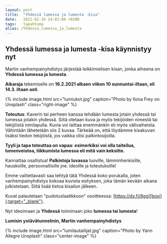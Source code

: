 ```yaml
---
layout: post
title:  "Yhdessä lumessa ja lumesta -kisa"
date:   2021-02-16 14:02:00 +0200
tags:   tapahtuma
alias: /Yhdessa_lumessa_ja_lumesta
---
```


Yhdessä lumessa ja lumesta -kisa käynnistyy nyt
-----------------------------------------------

Martin vanhempainyhdistys järjestää leikkimielisen kisan, jonka aiheena
on **Yhdessä lumessa ja lumesta**.

**Aikaraja** tekemiselle on **16.2.2021 alkaen viikon 10 sunnuntai-iltaan,
eli 14.3. iltaan asti**.

{% include image.html src="lumiukot.jpg" caption="Photo by Ilona Frey on Unsplash" class="right-image" %}

**Toteutus**: Kaverin tai perheen kanssa tehdään lumesta jotain yhdessä tai
lumessa jotakin yhdessä. Siitä otetaan kuva ja myös tekijöiden nimestä
tai tekijöistä nimilapulla. Kuvia voi laittaa enemmänkin eli myös välivaiheista.
Vähintään lähetetään siis 2 kuvaa. Tärkeää on, että löydämme kisakuvan lisäksi
tiedon tekijöistä, jos vaikka olisi palkintosijoilla.

**Tyyli ja tapa toteuttaa on vapaa: esimerkiksi voi olla taiteilua,
lumenveistoa, liikkumista lumessa eli mitä vain keksitte.**

Kannattaa osallistua! **Palkintoja luvassa** luoville, lämminhenkisille,
hauskoille, persoonallisille jne. ideoille ja toteutuksille!

Emme valitettavasti saa tehtyä tätä Yhdessä koko porukalla, joten
vanhempainyhdistys kokoaa kuvista esityksen, joka tämän kevään aikana
julkistetaan. Siitä lisää tietoa kisailun jälkeen.

Kuvat palautetaan "pudotuslaatikkoon" osoitteessa: [https://dy.fi/8gg][boxi]{:target="_blank"}.

Nyt ideoimaan ja **Yhdessä** toimimaan joko **lumessa tai lumesta**!


**Lumisin ystävätunnelmin, Martin vanhempainyhdistys**

{% include image.html src="lumilautailijat.jpg" caption="Photo by Yann Allegre Unsplash" class="center-image" %}

[boxi]: https://dy.fi/8gg

